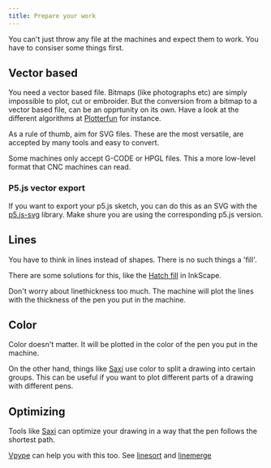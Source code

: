 ```yaml
---
title: Prepare your work
---
```


You can't just throw any file at the machines and expect them to work. You have to consiser some things first.

## Vector based

You need a vector based file. Bitmaps (like photographs etc) are simply impossible to plot, cut or embroider. But the conversion from a bitmap to a vector based file, can be an opprtunity on its own. Have a look at the different algorithms at [Plotterfun](https://mitxela.com/plotterfun/) for instance.

As a rule of thumb, aim for SVG files. These are the most versatile, are accepted by many tools and easy to convert.

Some machines only accept G-CODE or HPGL files. This a more low-level format that CNC machines can read.

### P5.js vector export

If you want to export your p5.js sketch, you can do this as an SVG with the [p5.js-svg](https://github.com/zenozeng/p5.js-svg) library. Make shure you are using the corresponding p5.js version.

## Lines

You have to think in lines instead of shapes. There is no such things a 'fill'.

There are some solutions for this, like the [Hatch fill](<https://wiki.evilmadscientist.com/Hatch_fill>) in InkScape.

Don't worry about linethickness too much. The machine will plot the lines with the thickness of the pen you put in the machine.

## Color

Color doesn't matter. It will be plotted in the color of the pen you put in the machine.

On the other hand, things like [Saxi](/techtiletime/plotter/01-webinterface) use color to split a drawing into certain groups. This can be useful if you want to plot different parts of a drawing with different pens.

## Optimizing

Tools like [Saxi](/techtiletime/plotter/01-webinterface) can optimize your drawing in a way that the pen follows the shortest path.

[Vpype](/techtiletime/general/03-vpype) can help you with this too. See [linesort](https://vpype.readthedocs.io/en/latest/reference.html#linesort) and [linemerge](https://vpype.readthedocs.io/en/latest/reference.html#linemerge)
